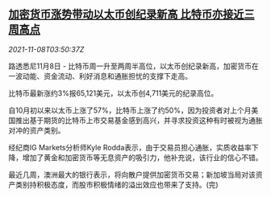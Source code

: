 <!--1636344063000-->
[加密货币涨势带动以太币创纪录新高 比特币亦接近三周高点](https://cn.reuters.com/article/cryptocurrency-1108-mon-rally-idCNKBS2HT094)
------

<div><i>2021-11-08T03:50:37Z</i></div><p>路透悉尼11月8日 - 比特币周一升至两周半高位，以太币创纪录新高，加密货币在一波动能、资金流动、利好消息和通胀担忧的支撑下走高。</p><p>比特币最新涨约3%报65,121美元，以太币创4,711美元的纪录高位。</p><p>自10月初以来以太币上涨了57%，比特币上涨了约50%，因为投资者对上个月美国推出基于期货的比特币上市交易基金感到高兴，并寻求投资这种有时被视为通胀对冲的资产类别。</p><p>经纪商IG Markets分析师Kyle Rodda表示，由于交易员担心通胀，实质收益率下降，增加了黄金和加密货币等无息资产的吸引力，他补充说，该行业的信心不错。</p><p>最近几周，澳洲最大的银行表示，将向散户提供加密货币交易；新加坡当局对该资产类别持积极态度，而股市积极情绪的溢出效应也带来了支持。(完)</p>
